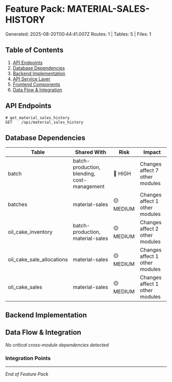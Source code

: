 # Feature Pack: MATERIAL-SALES-HISTORY
Generated: 2025-08-20T00:44:41.007Z
Routes: 1 | Tables: 5 | Files: 1

## Table of Contents
1. [API Endpoints](#api-endpoints)
2. [Database Dependencies](#database-dependencies)
3. [Backend Implementation](#backend-implementation)
4. [API Service Layer](#api-service-layer)
5. [Frontend Components](#frontend-components)
6. [Data Flow & Integration](#data-flow--integration)

## API Endpoints
```
# get_material_sales_history
GET    /api/material_sales_history
```

## Database Dependencies
| Table | Shared With | Risk | Impact |
|-------|-------------|------|--------|
| batch | batch-production, blending, cost-management | 🔴 HIGH | Changes affect 7 other modules |
| batches | material-sales | 🟡 MEDIUM | Changes affect 1 other modules |
| oil_cake_inventory | batch-production, material-sales | 🟡 MEDIUM | Changes affect 2 other modules |
| oil_cake_sale_allocations | material-sales | 🟡 MEDIUM | Changes affect 1 other modules |
| oil_cake_sales | material-sales | 🟡 MEDIUM | Changes affect 1 other modules |

## Backend Implementation

## Data Flow & Integration
*No critical cross-module dependencies detected*

### Integration Points

---
*End of Feature Pack*